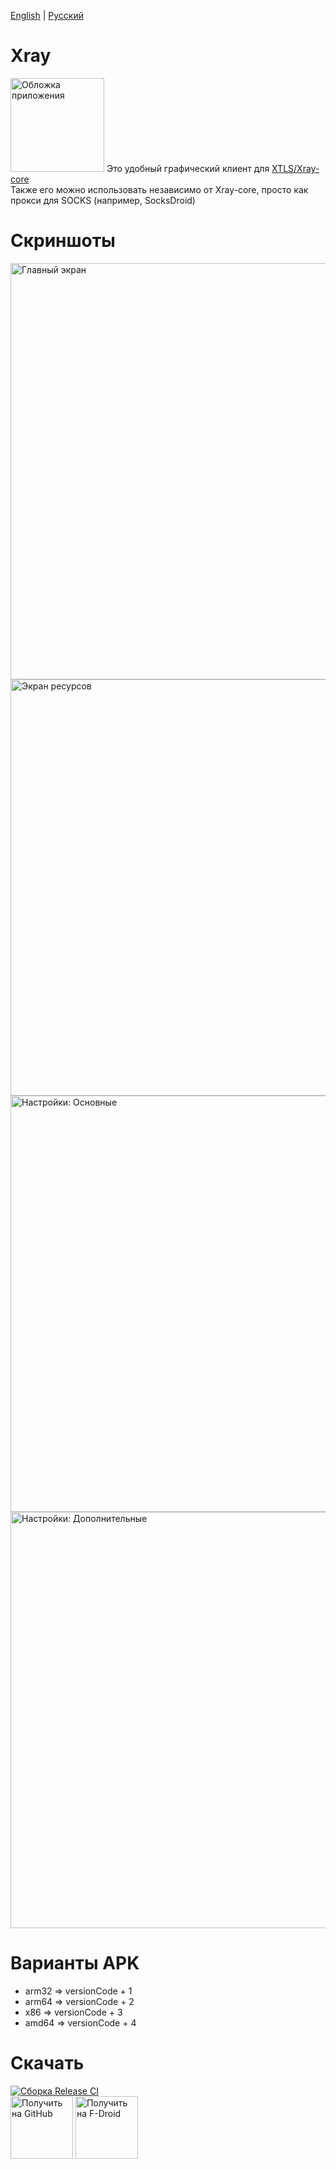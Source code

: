 [English](README.md) | [Русский](README_RU.md)

# Xray
<img src="metadata/en-US/images/featureGraphic.png" alt="Обложка приложения" height="150" />  
Это удобный графический клиент для <a href="https://github.com/XTLS/Xray-core">XTLS/Xray-core</a><br />
Также его можно использовать независимо от Xray-core, просто как прокси для SOCKS (например, SocksDroid)

# Скриншоты
<img src="metadata/en-US/images/phoneScreenshots/screenshot-01-home.png" alt="Главный экран" height="666" />
<img src="metadata/en-US/images/phoneScreenshots/screenshot-02-assets.png" alt="Экран ресурсов" height="666" />
<img src="metadata/en-US/images/phoneScreenshots/screenshot-03-settings-basic.png" alt="Настройки: Основные" height="666" />
<img src="metadata/en-US/images/phoneScreenshots/screenshot-04-settings-advanced.png" alt="Настройки: Дополнительные" height="666" />

# Варианты APK
- arm32 => versionCode + 1
- arm64 => versionCode + 2
- x86 => versionCode + 3
- amd64 => versionCode + 4

# Скачать
[![Сборка Release CI](https://github.com/SaeedDev94/Xray/actions/workflows/release.yml/badge.svg)](https://github.com/SaeedDev94/Xray/actions)  
<a href="https://github.com/SaeedDev94/Xray/releases"><img src="get-it-on-github.png" alt="Получить на GitHub" height="100" /></a>
<a href="https://f-droid.org/packages/io.github.saeeddev94.xray"><img src="get-it-on-fdroid.png" alt="Получить на F-Droid" height="100" /></a>
